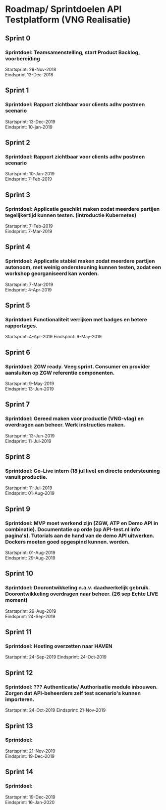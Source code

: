 # Roadmap/ Sprintdoelen API Testplatform (VNG Realisatie)

## Sprint 0	
### Sprintdoel: Teamsamenstelling, start Product Backlog, voorbereiding
Startsprint: 29-Nov-2018     
Eindsprint	13-Dec-2018

## Sprint 1	
### Sprintdoel: Rapport zichtbaar voor clients adhv postmen scenario  
Startsprint: 13-Dec-2019       
Eindsprint: 10-jan-2019

## Sprint 2	
### Sprintdoel: Rapport zichtbaar voor clients adhv postmen scenario
Startsprint: 10-Jan-2019         
Eindsprint: 7-Feb-2019         

## Sprint 3	
### Sprintdoel: Applicatie geschikt maken zodat meerdere partijen tegelijkertijd kunnen testen. (introductie Kubernetes)
Startsprint: 7-Feb-2019         
Eindsprint: 7-Mar-2019
         
## Sprint 4	
### Sprintdoel: Applicatie stabiel maken zodat meerdere partijen autonoom, met weinig ondersteuning kunnen testen, zodat een workshop georganiseerd kan worden.
Startsprint: 7-Mar-2019         
Eindsprint: 4-Apr-2019
         
## Sprint 5	
### Sprintdoel: Functionaliteit verrijken met badges en betere rapportages.
Startsprint: 4-Apr-2019
Eindsprint: 9-May-2019         

## Sprint 6	
### Sprintdoel: ZGW ready. Veeg sprint. Consumer en provider aansluiten op ZGW referentie componenten.
Startsprint: 9-May-2019         
Eindsprint: 13-Jun-2019

## Sprint 7	
### Sprintdoel: Gereed maken voor productie (VNG-vlag) en overdragen aan beheer. Werk instructies maken.
Startsprint: 13-Jun-2019         
Eindsprint: 11-Jul-2019         

## Sprint 8	
### Sprintdoel: Go-Live intern (18 jul live) en directe ondersteuning vanuit productie.
Startsprint: 11-Jul-2019           
Eindsprint: 01-Aug-2019

## Sprint 9	
### Sprintdoel: MVP moet werkend zijn (ZGW, ATP en Demo API in combinatie). Documentatie op orde (op API-test.nl info pagina's). Tutorials aan de hand van de demo API uitwerken. Dockers moeten goed opgespind kunnen.  worden. 
Startsprint: 01-Aug-2019         
Eindsprint: 29-Aug-2019         

## Sprint 10
### Sprintdoel: Doorontwikkeling n.a.v. daadwerkelijk gebruik. Doorontwikkeling overdragen naar beheer. (26 sep Echte LIVE moment)
Startsprint: 29-Aug-2019         
Eindsprint: 24-Sep-2019

## Sprint 11
### Sprintdoel: Hosting overzetten naar HAVEN
Startsprint: 24-Sep-2019
Eindsprint: 24-Oct-2019         

## Sprint 12
### Sprintdoel: ??? Authenticatie/ Authorisatie module inbouwen. Zorgen dat API-beheerders zelf test scenario's kunnen importeren.
Startsprint: 24-Oct-2019 
Eindsprint: 21-Nov-2019
     
## Sprint 13
### Sprintdoel:
Startsprint: 21-Nov-2019         
Eindsprint: 19-Dec-2019

## Sprint 14
### Sprintdoel:
Startsprint: 19-Dec-2019         
Eindsprint: 16-Jan-2020




